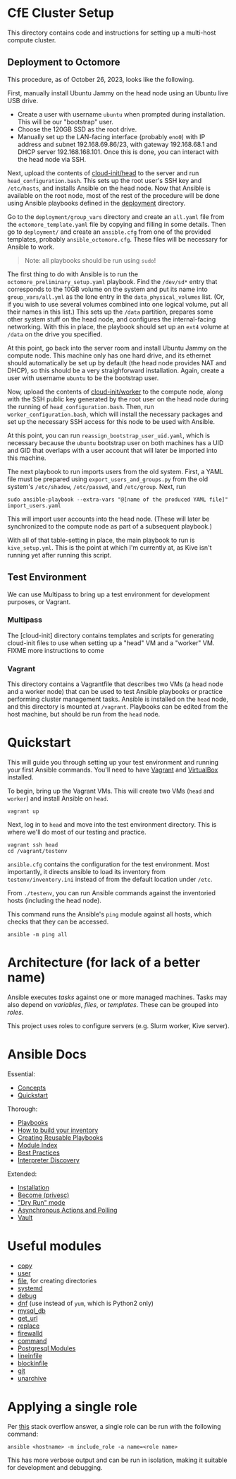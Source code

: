# CfE Cluster Setup

This directory contains code and instructions for setting up a multi-host compute cluster.

## Deployment to Octomore

This procedure, as of October 26, 2023, looks like the following.

First, manually install Ubuntu Jammy on the head node using an Ubuntu live USB drive.
- Create a user with username `ubuntu` when prompted during installation.  This will be
  our "bootstrap" user. 
- Choose the 120GB SSD as the root drive.
- Manually set up the LAN-facing interface (probably `eno0`) with IP address and subnet 192.168.69.86/23,
  with gateway 192.168.68.1 and DHCP server 192.168.168.101.
Once this is done, you can interact with the head node via SSH.

Next, upload the contents of [cloud-init/head] to the server and run `head_configuration.bash`.
This sets up the root user's SSH key and `/etc/hosts`, and installs Ansible on the head node.
Now that Ansible is available on the root node, most of the rest of the procedure will be done
using Ansible playbooks defined in the [deployment] directory.

Go to the `deployment/group_vars` directory and create an `all.yaml` file from the
`octomore_template.yaml` file by copying and filling in some details.  Then go to 
`deployment/` and create an `ansible.cfg` from one of the provided templates, probably
`ansible_octomore.cfg`.  These files will be necessary for Ansible to work.

> Note: all playbooks should be run using `sudo`!

The first thing to do with Ansible is to run the `octomore_preliminary_setup.yaml`
playbook.  Find the `/dev/sd*` entry that corresponds to the 10GB volume on the system 
and put its name into `group_vars/all.yml` as the lone entry in the 
`data_physical_volumes` list.  (Or, if you wish to use several volumes combined into 
one logical volume, put all their names in this list.)  This sets up the `/data` partition,
prepares some other system stuff on the head node, and configures the internal-facing networking.
With this in place, the playbook should set up an `ext4` volume at `/data` on the drive 
you specified.

At this point, go back into the server room and install Ubuntu Jammy on the compute node.
This machine only has one hard drive, and its ethernet should automatically be set up
by default (the head node provides NAT and DHCP), so this should be a very straighforward
installation.  Again, create a user with username `ubuntu` to be the bootstrap user.

Now, upload the contents of [cloud-init/worker] to the compute node, along with the SSH
public key generated by the root user on the head node during the running of 
`head_configuration.bash`.  Then, run `worker_configuration.bash`, which will install
the necessary packages and set up the necessary SSH access for this node to be used with Ansible.

At this point, you can run `reassign_bootstrap_user_uid.yaml`, which is necessary because
the `ubuntu` bootstrap user on both machines has a UID and GID that overlaps with 
a user account that will later be imported into this machine.

The next playbook to run imports users from the old system.  First, a YAML file must be prepared
using `export_users_and_groups.py` from the old system's `/etc/shadow`, `/etc/passwd`, and 
`/etc/group`.  Next, run

    sudo ansible-playbook --extra-vars "@[name of the produced YAML file]" import_users.yaml

This will import user accounts into the head node.  (These will later be synchronized to the
compute node as part of a subsequent playbook.)

With all of that table-setting in place, the main playbook to run is `kive_setup.yml`.
This is the point at which I'm currently at, as Kive isn't running yet after running this script.

[cloud-init/head]: ./cloud-init/head
[cloud-init/worker]: ./cloud-init/worker
[deployment]: ./deployment

## Test Environment

We can use Multipass to bring up a test environment for development purposes, or 
Vagrant.

### Multipass

The [cloud-init] directory contains templates and scripts for generating cloud-init
files to use when setting up a "head" VM and a "worker" VM.  FIXME more instructions to come

### Vagrant

This directory contains a Vagrantfile that describes two VMs (a head node and a
worker node) that can be used to test Ansible playbooks or practice performing
cluster management tasks. Ansible is installed on the `head` node, and this directory
is mounted at `/vagrant`. Playbooks can be edited from the host machine, but should
be run from the `head` node.


# Quickstart

This will guide you through setting up your test environment and running your
first Ansible commands. You'll need to have [Vagrant] and [VirtualBox] installed.

To begin, bring up the Vagrant VMs. This will create two VMs (`head` and
`worker`) and install Ansible on `head`.

    vagrant up

Next, log in to `head` and move into the test environment directory. This is where
we'll do most of our testing and practice.

    vagrant ssh head
    cd /vagrant/testenv

`ansible.cfg` contains the configuration for the test environment. Most
importantly, it directs ansible to load its inventory from
`testenv/inventory.ini` instead of from the default location under `/etc`.

From `./testenv`, you can run Ansible commands against the inventoried
hosts (including the head node).

This command runs the Ansible's `ping` module against all hosts, which checks that
they can be accessed.

    ansible -m ping all


[Vagrant]: https://www.vagrantup.com/downloads.html
[VirtualBox]: https://www.virtualbox.org/wiki/Downloads


# Architecture (for lack of a better name)

Ansible executes *tasks* against one or more managed machines. Tasks may also
depend on *variables*, *files*, or *templates*. These can be grouped into *roles*.

This project uses roles to configure servers (e.g. Slurm worker, Kive server).


# Ansible Docs

Essential:

- [Concepts](https://docs.ansible.com/ansible/latest/user_guide/basic_concepts.html)
- [Quickstart](https://docs.ansible.com/ansible/latest/user_guide/quickstart.html)

Thorough:

- [Playbooks](https://docs.ansible.com/ansible/2.3/playbooks.html)
- [How to build your inventory](https://docs.ansible.com/ansible/latest/user_guide/intro_inventory.html#intro-inventory)
- [Creating Reusable Playbooks](https://docs.ansible.com/ansible/latest/user_guide/playbooks_reuse.html)
- [Module Index](https://docs.ansible.com/ansible/latest/modules/list_of_all_modules.html)
- [Best Practices](https://docs.ansible.com/ansible/latest/user_guide/playbooks_best_practices.html#playbooks-best-practices)
- [Interpreter Discovery](https://docs.ansible.com/ansible/latest/reference_appendices/interpreter_discovery.html#interpreter-discovery)

Extended:

- [Installation](https://docs.ansible.com/ansible/latest/installation_guide/intro_installation.html#installation-guide)
- [Become (privesc)](https://docs.ansible.com/ansible/2.3/become.html)
- ["Dry Run" mode](https://docs.ansible.com/ansible/2.3/playbooks_checkmode.html)
- [Asynchronous Actions and Polling](https://docs.ansible.com/ansible/2.3/playbooks_async.html)
- [Vault](https://docs.ansible.com/ansible/2.3/playbooks_vault.html)


# Useful modules

- [copy](https://docs.ansible.com/ansible/latest/modules/copy_module.html#copy-module)
- [user](https://docs.ansible.com/ansible/latest/modules/user_module.html#user-module)
- [file](https://docs.ansible.com/ansible/latest/modules/file_module.html#file-module), for creating directories
- [systemd](https://docs.ansible.com/ansible/latest/modules/systemd_module.html#systemd-module)
- [debug](https://docs.ansible.com/ansible/latest/modules/debug_module.html#debug-module)
- [dnf](https://docs.ansible.com/ansible/latest/modules/dnf_module.html#dnf-module) (use instead of `yum`, which is Python2 only)
- [mysql_db](https://docs.ansible.com/ansible/latest/modules/mysql_db_module.html#mysql-db-module)
- [get_url](https://docs.ansible.com/ansible/latest/modules/get_url_module.html)
- [replace](https://docs.ansible.com/ansible/latest/modules/replace_module.html)
- [firewalld](https://docs.ansible.com/ansible/latest/modules/firewalld_module.html)
- [command](https://docs.ansible.com/ansible/latest/modules/command_module.html)
- [Postgresql Modules](https://docs.ansible.com/ansible/latest/modules/list_of_database_modules.html#postgresql)
- [lineinfile](https://docs.ansible.com/ansible/latest/modules/lineinfile_module.html)
- [blockinfile](https://docs.ansible.com/ansible/latest/modules/blockinfile_module.html#blockinfile-module)
- [git](https://docs.ansible.com/ansible/latest/modules/git_module.html#git-module)
- [unarchive](https://docs.ansible.com/ansible/latest/modules/unarchive_module.html)

# Applying a single role

Per [this](https://stackoverflow.com/questions/38350674/ansible-can-i-execute-role-from-command-line)
stack overflow answer, a single role can be run with the following command:

    ansible <hostname> -m include_role -a name=<role name>

This has more verbose output and can be run in isolation, making it suitable
for development and debugging.


<!-- TODO(nknight): Move ansible reference into its own document -->
<!-- TODO(nknight): Overview of roles and environments -->
